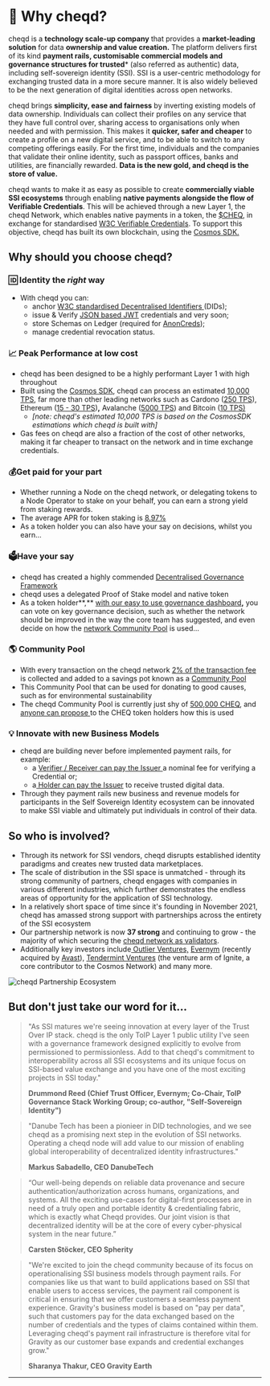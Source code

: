# 🤔 Why cheqd?

cheqd is a **technology scale-up company** that provides a **market-leading solution** for data **ownership and value creation.** The platform delivers first of its kind **payment rails, customisable commercial models and governance structures for trusted**\* (also referred as authentic) data, including self-sovereign identity (SSI). SSI is a user-centric methodology for exchanging trusted data in a more secure manner. It is also widely believed to be the next generation of digital identities across open networks.

cheqd brings **simplicity, ease and fairness** by inverting existing models of data ownership. Individuals can collect their profiles on any service that they have full control over, sharing access to organisations only when needed and with permission. This makes it **quicker, safer and cheaper** to create a profile on a new digital service, and to be able to switch to any competing offerings easily. For the first time, individuals and the companies that validate their online identity, such as passport offices, banks and utilities, are financially rewarded. **Data is the new gold, and cheqd is the store of value.**

cheqd wants to make it as easy as possible to create **commercially viable SSI ecosystems** through enabling **native payments alongside the flow of Verifiable Credentials**. This will be achieved through a new Layer 1, the cheqd Network, which enables native payments in a token, the [$CHEQ](https://coinmarketcap.com/currencies/cheqd/), in exchange for standardised [W3C Verifiable Credentials](https://www.w3.org/TR/did-core/). ‌To support this objective, cheqd has built its own blockchain, using the [Cosmos SDK.](https://v1.cosmos.network/sdk)

## Why should **you choose** cheqd?

### 🆔 Identity the _**right**_ way

* With cheqd you can:
  * anchor [W3C standardised Decentralised Identifiers ](https://www.w3.org/TR/did-core/)(DIDs);
  * issue & Verify [JSON based JWT](https://www.w3.org/TR/vc-data-model/#json) credentials and very soon;
  * store Schemas on Ledger (required for [AnonCreds](https://www.sciencedirect.com/topics/computer-science/anonymous-credential));&#x20;
  * manage credential revocation status.&#x20;

### 📈 Peak Performance at low cost

* cheqd has been designed to be a highly performant Layer 1 with high throughout
* Built using the [Cosmos SDK](https://v1.cosmos.network/sdk), cheqd can process an estimated [10,000 TPS](https://www.pymnts.com/cryptocurrency/2022/pymnts-blockchain-series-what-is-cosmos/), far more than other leading networks such as Cardono ([250 TPS](https://messari.io/asset/cardano/metrics/network-activity)), Ethereum ([15 - 30 TPS](https://ethtps.info/))**,** Avalanche ([5000 TPS](https://www.analyticsinsight.net/top-10-cryptocurrencies-with-a-high-transaction-speed-in-2022/)) and Bitcoin ([10 TPS)](https://www.cnbctv18.com/cryptocurrency/us-test-cbdc-hits-record-transaction-speed-12530262.htm)&#x20;
  * _\[note: cheqd's estimated 10,000 TPS is based on the CosmosSDK estimations which cheqd is built with]_
* Gas fees on cheqd are also a fraction of the cost of other networks, making it far cheaper to transact on the network and in time exchange credentials.

### 💰Get paid for your part

* Whether running a Node on the cheqd network, or delegating tokens to a Node Operator to stake on your behalf, you can earn a strong yield from staking rewards.
* The average APR for token staking is [8.97%](https://explorer.cheqd.io/)
* As a token holder you can also have your say on decisions, whilst you earn...&#x20;

### 🗳️Have your say

* cheqd has created a highly commended [Decentralised Governance Framework](https://docs.cheqd.io/governance/)
* cheqd uses a delegated Proof of Stake model and native token&#x20;
* As a token holder**,** [with our easy to use governance dashboard](https://commonwealth.im/cheqd/)**,** you can vote on key governance decision, such as whether the network should be improved in the way the core team has suggested, and even decide on how the [network Community Pool](https://gov.cheqd.io/contributing/community-pool) is used...&#x20;

### 🌎 **Community Pool**

* With every transaction on the cheqd network [2% of the transaction fee](https://gov.cheqd.io/getting-started/learning-the-basics/network-parameters) is collected and added to a savings pot known as a [Community Pool](https://gov.cheqd.io/contributing/community-pool)&#x20;
* This Community Pool  that can be used for donating to good causes, such as for environmental sustainability
* The cheqd Community Pool is currently just shy of [500,000 CHEQ](https://explorer.cheqd.io/), and [anyone can propose ](https://gov.cheqd.io/contributing/community-pool)to the CHEQ token holders how this is used&#x20;

### 💡 **Innovate with new Business Models**

* cheqd are building never before implemented payment rails, for example:
  * a [Verifier / Receiver can pay the Issuer ](https://learn.cheqd.io/overview/tokenomics/tokenomics-part-3)a nominal fee for verifying a Credential or;
  * a[ Holder can pay the Issuer](https://learn.cheqd.io/overview/tokenomics/tokenomics-part-3) to receive trusted digital data.
* Through they payment rails new business and revenue models for participants in the Self Sovereign Identity ecosystem can be innovated to make SSI viable and ultimately put individuals in control of their data.&#x20;

## So who is involved?&#x20;

* Through its network for SSI vendors, cheqd disrupts established identity paradigms and creates new trusted data marketplaces.&#x20;
* The scale of distribution in the SSI space is unmatched - through its strong community of partners, cheqd engages with companies in various different industries, which further demonstrates the endless areas of opportunity for the application of SSI technology.
* In a relatively short space of time since it's founding in November 2021, cheqd has amassed strong support with partnerships across the entirety of the SSI ecosystem
* Our partnership network is now **37 strong** and continuing to grow - the majority of which securing the [cheqd network as validators](https://explorer.cheqd.io/validators).&#x20;
* Additionally key investors include[ Outlier Ventures,](https://outlierventures.io/) [Evernym](https://www.evernym.com/) (recently acquired by [Avast](https://www.avast.com/en-gb/index#mac)), [Tendermint Ventures](https://tendermint.com/ventures/) (the venture arm of Ignite, a core contributor to the Cosmos Network) and many more.&#x20;

![cheqd Partnership Ecosystem](<../.gitbook/assets/cheqd Partnership Infographic.png>)

## But don't just take our word for it...&#x20;

> "As SSI matures we're seeing innovation at every layer of the Trust Over IP stack. cheqd is the only ToIP Layer 1 public utility I've seen with a governance framework designed explicitly to evolve from permissioned to permissionless. Add to that cheqd's commitment to interoperability across all SSI ecosystems and its unique focus on SSI-based value exchange and you have one of the most exciting projects in SSI today."
>
> **Drummond Reed (Chief Trust Officer, Evernym; Co-Chair, ToIP Governance Stack Working Group; co-author, "Self-Sovereign Identity")**

> "Danube Tech has been a pionieer in DID technologies, and we see cheqd as a promising next step in the evolution of SSI networks. Operating a cheqd node will add value to our mission of enabling global interoperability of decentralized identity infrastructures."
>
> **Markus Sabadello, CEO DanubeTech**

> “Our well-being depends on reliable data provenance and secure authentication/authorization across humans, organizations, and systems. All the exciting use-cases for digital-first processes are in need of a truly open and portable identity & credentialing fabric, which is exactly what Cheqd provides. Our joint vision is that decentralized identity will be at the core of every cyber-physical system in the near future.”
>
> **Carsten Stöcker,  CEO Spherity**

> "We're excited to join the cheqd community because of its focus on operationalising SSI business models through payment rails. For companies like us that want to build applications based on SSI that enable users to access services, the payment rail component is critical in ensuring that we offer customers a seamless payment experience. Gravity's business model is based on "pay per data", such that customers pay for the data exchanged based on the number of credentials and the types of claims contained within them. Leveraging cheqd's payment rail infrastructure is therefore vital for Gravity as our customer base expands and credential exchanges grow."
>
> **Sharanya Thakur, CEO Gravity Earth**

****
